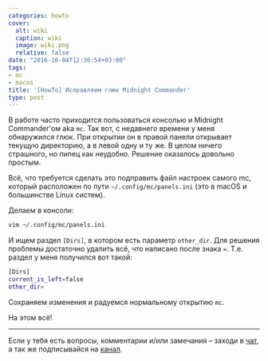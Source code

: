 ```yaml
---
categories: howto
cover:
  alt: wiki
  caption: wiki
  image: wiki.png
  relative: false
date: "2016-10-04T12:36:54+03:00"
tags:
- mc
- macos
title: '[HowTo] Исправляем глюк Midnight Commander'
type: post
---
```


В работе часто приходится пользоваться консолью и Midnight Commander'ом aka `mc`. Так вот, с недавнего времени у меня обнаружился глюк. При открытии он в правой панели открывает текущую директорию, а в левой одну и ту же. В целом ничего страшного, но пипец как неудобно. Решение оказалось довольно простым.

Всё, что требуется сделать это подправить файл настроек самого mc, который расположен по пути `~/.config/mc/panels.ini` (это в macOS и большинстве Linux систем).

Делаем в консоли:

```bash
vim ~/.config/mc/panels.ini
```

И ищем раздел `[Dirs]`, в котором есть параметр `other_dir`. Для решения проблемы достаточно удалить всё, что написано после знака `=`. Т.е. раздел у меня получился вот такой:

```bash
[Dirs]
current_is_left=false
other_dir=
```

Сохраняем изменения и радуемся нормальному открытию `mc`.

На этом всё!

---
Если у тебя есть вопросы, комментарии и/или замечания – заходи в [чат](https://ttttt.me/jtprogru_chat), а так же подписывайся на [канал](https://ttttt.me/jtprogru_channel).
